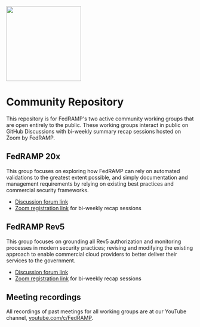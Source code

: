 <img src="https://www.fedramp.gov/assets/icons/PNG/FR%20Logo_square_1color.png" height="200" width="200">

# Community Repository

This repository is for FedRAMP's two active community working groups that are open entirely to the public. These working groups interact in public on GitHub Discussions with bi-weekly summary recap sessions hosted on Zoom by FedRAMP.

## FedRAMP 20x

This group focuses on exploring how FedRAMP can rely on automated validations to the greatest extent possible, and simply documentation and management requirements by relying on existing best practices and commercial security frameworks.

- [Discussion forum link](https://github.com/FedRAMP/community/discussions/)
- [Zoom registration link](https://gsa.zoomgov.com/meeting/register/FpW3sJuBRxag_1Mz49J0Cw) for bi-weekly recap sessions

## FedRAMP Rev5

This group focuses on grounding all Rev5 authorization and monitoring processes in modern security practices; revising and modifying the existing approach to enable commercial cloud providers to better deliver their services to the government.

- [Discussion forum link](https://github.com/FedRAMP/community/discussions/)
- [Zoom registration link](https://gsa.zoomgov.com/meeting/register/4GRcLcoWTdWnSKQL2u3PWQ) for bi-weekly recap sessions

## Meeting recordings

All recordings of past meetings for all working groups are at our YouTube channel, [youtube.com/c/FedRAMP](https://www.youtube.com/c/FedRAMP).
